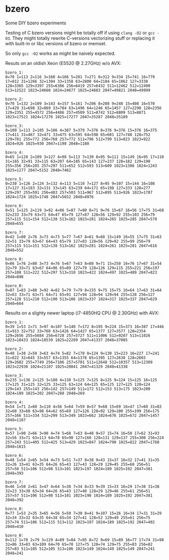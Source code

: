 # bzero
Some DIY bzero experiments

Testing of C bzero versions might be totally off if using `clang -O2` or
`gcc -O3`. They might totally rewrite C-versions vectorizing stuff or
replacing it with built-in or libc versions of bzero or memset.

So only `gcc -O2` works as might be naively expected.

Resuts on an oldish Xeon (E5520  @ 2.27GHz) w/o AVX:

    bzero_1:
    0=70 1=113 2=116 3=160 4=166 5=201 7=271 8=312 9=334 15=741 16=779 17=812 31=1266 32=1304 33=1358 63=2800 64=2184 65=1862 127=3338 128=3365 129=3397 255=6386 256=6419 257=6432 511=12462 512=12490 513=12522 1023=24660 1024=24677 1025=24683 2047=49821 2048=49999

    bzero_2:
    0=70 1=132 2=109 3=143 4=157 5=161 7=206 8=208 9=248 15=408 16=570 17=429 31=698 32=869 33=784 63=1496 64=1246 65=1457 127=2290 128=2356 129=2351 255=4572 256=4486 257=4509 511=8742 512=8809 513=8871 1023=17521 1024=17276 1025=17277 2047=35287 2048=35189

    bzero_3:
    0=109 1=113 2=105 3=106 4=387 5=379 7=376 8=376 9=376 15=376 16=375 17=411 31=467 32=471 33=475 63=595 64=598 65=601 127=748 128=752 129=781 255=772 256=768 257=772 511=796 512=799 513=823 1023=922 1024=926 1025=930 2047=1198 2048=1180

    bzero_4:
    0=65 1=128 2=109 3=127 4=98 5=113 7=130 8=95 9=111 15=149 16=95 17=110 31=165 32=91 33=115 63=207 64=185 65=143 127=237 128=182 129=190 255=356 256=285 257=297 511=652 512=593 513=609 1023=1306 1024=1243 1025=1277 2047=5152 2048=7462

    bzero_5:
    0=230 1=126 2=124 3=132 4=113 5=110 7=127 8=95 9=107 15=144 16=108 17=127 31=183 32=131 33=145 63=239 64=171 65=198 127=333 128=277 129=297 255=591 256=483 257=503 511=967 512=895 513=926 1023=1787 1024=1724 1025=1748 2047=5652 2048=4976

    bzero_6:
    0=51 1=125 2=119 3=92 4=86 5=87 7=80 8=71 9=76 15=67 16=56 17=75 31=68 32=233 33=79 63=71 64=47 65=79 127=87 128=56 129=92 255=103 256=79 257=115 511=154 512=138 513=162 1023=281 1024=265 1025=285 2047=570 2048=655

    bzero_7:
    0=42 1=80 2=76 3=73 4=73 5=77 7=67 8=61 9=68 15=149 16=55 17=75 31=63 32=51 33=79 63=67 64=43 65=79 127=83 128=56 129=92 255=99 256=79 257=115 511=151 512=138 513=162 1023=281 1024=261 1025=281 2047=616 2048=552

    bzero_8:
    0=86 1=76 2=80 3=73 4=76 5=67 7=63 8=80 9=71 15=250 16=76 17=67 31=54 32=79 33=71 63=67 64=96 65=89 127=79 128=126 129=115 255=221 256=197 257=188 511=222 512=297 513=310 1023=422 1024=497 1025=489 2047=823 2048=898

    bzero_0:
    0=87 1=83 2=88 3=92 4=82 5=79 7=79 8=155 9=75 15=75 16=64 17=63 31=64 32=63 33=71 63=71 64=71 65=91 127=94 128=94 129=94 255=128 256=127 257=128 511=210 512=190 513=186 1023=337 1024=317 1025=337 2047=629 2048=664

Results on a slighty newer laptop (i7-4850HQ CPU @ 2.30GHz) with AVX:

    bzero_1:
    0=39 1=53 2=71 3=97 4=107 5=140 7=172 8=195 9=224 15=373 16=387 17=446 31=913 32=752 33=760 63=1426 64=1427 65=1377 127=3577 128=2354 129=2656 255=5684 256=6728 257=5727 511=11006 512=9207 513=11026 1023=18433 1024=18539 1025=22289 2047=41337 2048=37005

    bzero_2:
    0=40 1=38 2=50 3=63 4=74 5=82 7=170 8=124 9=130 15=223 16=227 17=241 31=822 32=645 33=557 63=1355 64=1378 65=1395 127=2638 128=2665 129=2682 255=7749 256=7106 257=5701 511=12648 512=10357 513=12309 1023=22930 1024=21107 1025=20841 2047=41329 2048=41338

    bzero_3:
    0=235 1=136 2=125 3=180 4=138 5=125 7=125 8=125 9=124 15=125 16=125 17=125 31=125 32=125 33=125 63=124 64=125 65=125 127=125 128=124 129=143 255=143 256=142 257=149 511=172 512=153 513=175 1023=200 1024=189 1025=202 2047=288 2048=269

    bzero_4:
    0=54 1=71 2=60 3=110 4=56 5=64 7=59 8=57 9=68 15=69 16=47 17=60 31=83 32=60 33=60 63=98 64=62 65=69 127=126 128=92 129=100 255=199 256=175 257=166 511=334 512=299 513=349 1023=662 1024=676 1025=672 2047=1457 2048=1187

    bzero_5:
    0=57 1=90 2=66 3=90 4=74 5=68 7=63 8=48 9=57 15=74 16=50 17=62 31=93 32=56 33=71 63=113 64=78 65=90 127=160 128=131 129=137 255=300 256=224 257=243 511=495 512=425 513=429 1023=847 1024=790 1025=822 2047=1768 2048=1615

    bzero_6:
    0=48 1=54 2=65 3=54 4=73 5=51 7=37 8=38 9=43 15=37 16=32 17=41 31=35 32=26 33=41 63=35 64=26 65=43 127=43 128=29 129=45 255=60 256=51 257=58 511=106 512=98 513=101 1023=197 1024=189 1025=192 2047=381 2048=393

    bzero_7:
    0=46 1=50 2=61 3=47 4=64 5=38 7=34 8=33 9=39 15=33 16=29 17=38 31=38 32=23 33=38 63=34 64=26 65=43 127=40 128=29 129=46 255=61 256=51 257=57 511=106 512=98 513=101 1023=198 1024=189 1025=192 2047=381 2048=392

    bzero_8:
    0=77 1=53 2=35 3=65 4=56 5=50 7=30 8=41 9=107 15=26 16=34 17=31 31=29 32=34 33=32 63=35 64=38 65=34 127=41 128=52 129=49 255=61 256=75 257=74 511=106 512=115 513=112 1023=197 1024=189 1025=192 2047=402 2048=410

    bzero_0:
    0=112 1=78 2=79 3=129 4=89 5=84 7=95 8=72 9=69 15=89 16=77 17=74 31=98 32=86 33=83 63=109 64=70 65=70 127=75 128=74 129=75 255=83 256=82 257=83 511=105 512=105 513=106 1023=149 1024=149 1025=149 2047=241 2048=241

